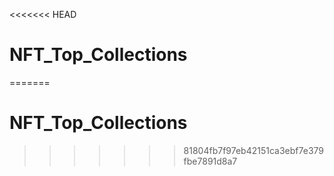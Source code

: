 <<<<<<< HEAD
# NFT_Top_Collections
=======
# NFT_Top_Collections
>>>>>>> 81804fb7f97eb42151ca3ebf7e379fbe7891d8a7
